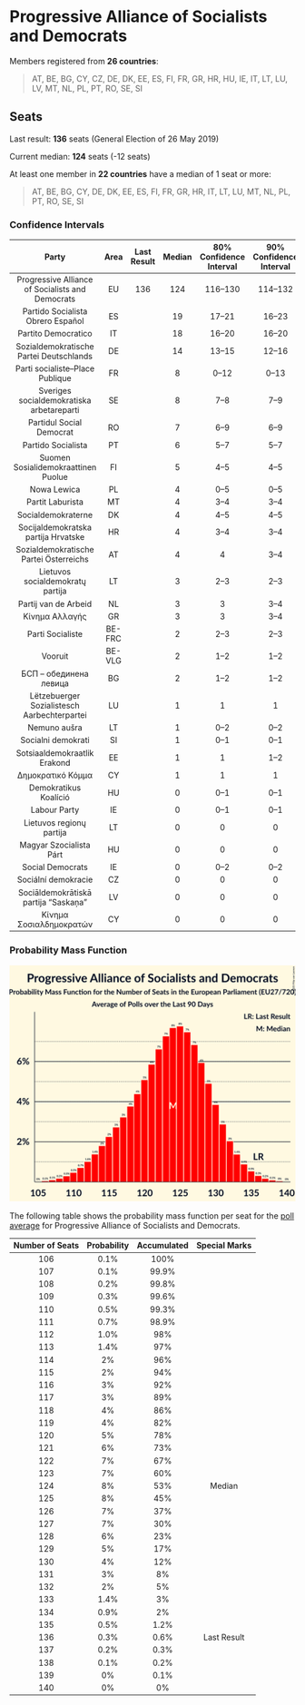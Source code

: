# Progressive Alliance of Socialists and Democrats

Members registered from **26 countries**:

> AT, BE, BG, CY, CZ, DE, DK, EE, ES, FI, FR, GR, HR, HU, IE, IT, LT, LU, LV, MT, NL, PL, PT, RO, SE, SI

## Seats

Last result: **136** seats (General Election of 26 May 2019)

Current median: **124** seats (-12 seats)

At least one member in **22 countries** have a median of 1 seat or more:

> AT, BE, BG, CY, DE, DK, EE, ES, FI, FR, GR, HR, IT, LT, LU, MT, NL, PL, PT, RO, SE, SI

### Confidence Intervals

| Party | Area | Last Result | Median | 80% Confidence Interval | 90% Confidence Interval | 95% Confidence Interval | 99% Confidence Interval |
|:-----:|:----:|:-----------:|:------:|:-----------------------:|:-----------------------:|:-----------------------:|:-----------------------:|
| Progressive Alliance of Socialists and Democrats | EU | 136 | 124 | 116–130 | 114–132 | 112–133 | 109–136 |
| Partido Socialista Obrero Español | ES | | 19 | 17–21 | 16–23 | 16–23 | 15–24 |
| Partito Democratico | IT | | 18 | 16–20 | 16–20 | 15–21 | 15–22 |
| Sozialdemokratische Partei Deutschlands | DE | | 14 | 13–15 | 12–16 | 12–16 | 11–17 |
| Parti socialiste–Place Publique | FR | | 8 | 0–12 | 0–13 | 0–13 | 0–13 |
| Sveriges socialdemokratiska arbetareparti | SE | | 8 | 7–8 | 7–9 | 7–9 | 7–9 |
| Partidul Social Democrat | RO | | 7 | 6–9 | 6–9 | 6–9 | 6–10 |
| Partido Socialista | PT | | 6 | 5–7 | 5–7 | 5–7 | 5–7 |
| Suomen Sosialidemokraattinen Puolue | FI | | 5 | 4–5 | 4–5 | 4–5 | 4–5 |
| Nowa Lewica | PL | | 4 | 0–5 | 0–5 | 0–5 | 0–5 |
| Partit Laburista | MT | | 4 | 3–4 | 3–4 | 3–4 | 3–4 |
| Socialdemokraterne | DK | | 4 | 4–5 | 4–5 | 3–5 | 3–5 |
| Socijaldemokratska partija Hrvatske | HR | | 4 | 3–4 | 3–4 | 3–4 | 3–5 |
| Sozialdemokratische Partei Österreichs | AT | | 4 | 4 | 3–4 | 3–5 | 3–5 |
| Lietuvos socialdemokratų partija | LT | | 3 | 2–3 | 2–3 | 2–3 | 1–3 |
| Partij van de Arbeid | NL | | 3 | 3 | 3–4 | 3–4 | 2–4 |
| Κίνημα Αλλαγής | GR | | 3 | 3 | 3–4 | 3–4 | 2–4 |
| Parti Socialiste | BE-FRC | | 2 | 2–3 | 2–3 | 2–3 | 2–3 |
| Vooruit | BE-VLG | | 2 | 1–2 | 1–2 | 1–2 | 1–2 |
| БСП – обединена левица | BG | | 2 | 1–2 | 1–2 | 0–2 | 0–2 |
| Lëtzebuerger Sozialistesch Aarbechterpartei | LU | | 1 | 1 | 1 | 1 | 1 |
| Nemuno aušra | LT | | 1 | 0–2 | 0–2 | 0–2 | 0–2 |
| Socialni demokrati | SI | | 1 | 0–1 | 0–1 | 0–1 | 0–1 |
| Sotsiaaldemokraatlik Erakond | EE | | 1 | 1 | 1–2 | 1–2 | 0–2 |
| Δημοκρατικό Κόμμα | CY | | 1 | 1 | 1 | 1 | 0–1 |
| Demokratikus Koalíció | HU | | 0 | 0–1 | 0–1 | 0–1 | 0–2 |
| Labour Party | IE | | 0 | 0–1 | 0–1 | 0–1 | 0–1 |
| Lietuvos regionų partija | LT | | 0 | 0 | 0 | 0 | 0 |
| Magyar Szocialista Párt | HU | | 0 | 0 | 0 | 0 | 0 |
| Social Democrats | IE | | 0 | 0–2 | 0–2 | 0–2 | 0–2 |
| Sociální demokracie | CZ | | 0 | 0 | 0 | 0 | 0 |
| Sociāldemokrātiskā partija “Saskaņa” | LV | | 0 | 0 | 0 | 0 | 0–1 |
| Κίνημα Σοσιαλδημοκρατών | CY | | 0 | 0 | 0 | 0–1 | 0–1 |

### Probability Mass Function

![Graph with seats probability mass function not yet produced](average-2025-09-30-seats-pmf-progressiveallianceofsocialistsanddemocrats.png "Seats Probability Mass Function")

The following table shows the probability mass function per seat for the [poll average](average-2025-09-30.html) for Progressive Alliance of Socialists and Democrats.

| Number of Seats | Probability | Accumulated | Special Marks |
|:---------------:|:-----------:|:-----------:|:-------------:|
| 106 | 0.1% | 100% |  |
| 107 | 0.1% | 99.9% |  |
| 108 | 0.2% | 99.8% |  |
| 109 | 0.3% | 99.6% |  |
| 110 | 0.5% | 99.3% |  |
| 111 | 0.7% | 98.9% |  |
| 112 | 1.0% | 98% |  |
| 113 | 1.4% | 97% |  |
| 114 | 2% | 96% |  |
| 115 | 2% | 94% |  |
| 116 | 3% | 92% |  |
| 117 | 3% | 89% |  |
| 118 | 4% | 86% |  |
| 119 | 4% | 82% |  |
| 120 | 5% | 78% |  |
| 121 | 6% | 73% |  |
| 122 | 7% | 67% |  |
| 123 | 7% | 60% |  |
| 124 | 8% | 53% | Median |
| 125 | 8% | 45% |  |
| 126 | 7% | 37% |  |
| 127 | 7% | 30% |  |
| 128 | 6% | 23% |  |
| 129 | 5% | 17% |  |
| 130 | 4% | 12% |  |
| 131 | 3% | 8% |  |
| 132 | 2% | 5% |  |
| 133 | 1.4% | 3% |  |
| 134 | 0.9% | 2% |  |
| 135 | 0.5% | 1.2% |  |
| 136 | 0.3% | 0.6% | Last Result |
| 137 | 0.2% | 0.3% |  |
| 138 | 0.1% | 0.2% |  |
| 139 | 0% | 0.1% |  |
| 140 | 0% | 0% |  |



